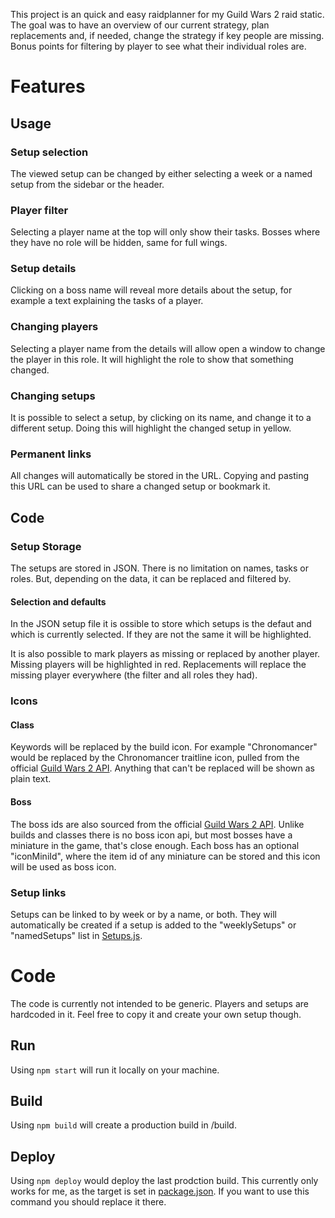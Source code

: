 This project is an quick and easy raidplanner for my Guild Wars 2 raid static. The goal was to have an overview of our current strategy, plan replacements and, if needed, change the strategy if key people are missing. Bonus points for filtering by player to see what their individual roles are.

# Features

## Usage
### Setup selection
The viewed setup can be changed by either selecting a week or a named setup from the sidebar or the header.
### Player filter
Selecting a player name at the top will only show their tasks. Bosses where they have no role will be hidden, same for full wings.
### Setup details
Clicking on a boss name will reveal more details about the setup, for example a text explaining the tasks of a player.
### Changing players
Selecting a player name from the details will allow open a window to change the player in this role. It will highlight the role to show that something changed.
### Changing setups
It is possible to select a setup, by clicking on its name, and change it to a different setup. Doing this will highlight the changed setup in yellow.
### Permanent links
All changes will automatically be stored in the URL. Copying and pasting this URL can be used to share a changed setup or bookmark it.


## Code
### Setup Storage
The setups are stored in JSON. There is no limitation on names, tasks or roles. But, depending on the data, it can be replaced and filtered by.
#### Selection and defaults
In the JSON setup file it is ossible to store which setups is the defaut and which is currently selected. If they are not the same it will be highlighted.

It is also possible to mark players as missing or replaced by another player. Missing players will be highlighted in red. Replacements will replace the missing player everywhere (the filter and all roles they had).
### Icons
#### Class
Keywords will be replaced by the build icon. For example "Chronomancer" would be replaced by the Chronomancer traitline icon, pulled from the official [Guild Wars 2 API](https://wiki.guildwars2.com/wiki/API). Anything that can't be replaced will be shown as plain text.
#### Boss
The boss ids are also sourced from the official [Guild Wars 2 API](https://wiki.guildwars2.com/wiki/API). Unlike builds and classes there is no boss icon api, but most bosses have a miniature in the game, that's close enough. Each boss has an optional "iconMiniId", where the item id of any miniature can be stored and this icon will be used as boss icon.
### Setup links
Setups can be linked to by week or by a name, or both. They will automatically be created if a setup is added to the "weeklySetups" or "namedSetups" list in [Setups.js](/src/Setups.js).


# Code
The code is currently not intended to be generic. Players and setups are hardcoded in it. Feel free to copy it and create your own setup though.
## Run
Using `npm start` will run it locally on your machine.
## Build
Using `npm build` will create a production build in /build.
## Deploy
Using `npm deploy` would deploy the last prodction build. This currently only works for me, as the target is set in [package.json](package.json). If you want to use this command you should replace it there.
